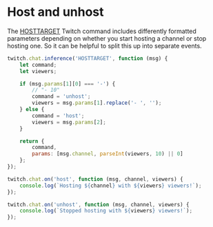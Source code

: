 # Host and unhost

The [HOSTTARGET](https://dev.twitch.tv/docs/irc/commands/#hosttarget-twitch-commands) Twitch command includes differently formatted parameters depending on whether you start hosting a channel or stop hosting one. So it can be helpful to split this up into separate events.

```javascript
twitch.chat.inference('HOSTTARGET', function (msg) {
    let command;
    let viewers;

    if (msg.params[1][0] === '-') {
        // "- 10"
        command = 'unhost';
        viewers = msg.params[1].replace('- ', '');
    } else {
        command = 'host';
        viewers = msg.params[2];
    }

    return {
        command,
        params: [msg.channel, parseInt(viewers, 10) || 0]
    };
});

twitch.chat.on('host', function (msg, channel, viewers) {
    console.log(`Hosting ${channel} with ${viewers} viewers!`);
});

twitch.chat.on('unhost', function (msg, channel, viewers) {
    console.log(`Stopped hosting with ${viewers} viewers!`);
});
```
